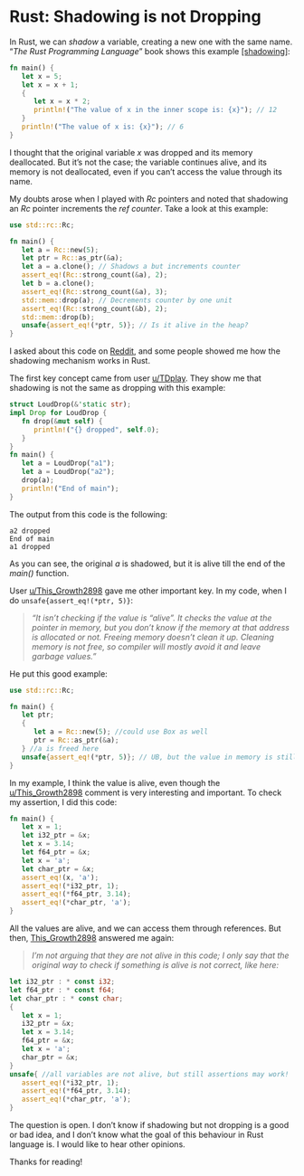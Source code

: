 # Rust: Shadowing is not Dropping

In Rust, we can *shadow* a variable, creating a new one with the same name. “*The Rust Programming Language*” book shows this example [[shadowing]](https://doc.rust-lang.org/book/ch03-01-variables-and-mutability.html#shadowing):

  

```rust
fn main() {
   let x = 5;
   let x = x + 1;  
   {  
      let x = x * 2;  
      println!("The value of x in the inner scope is: {x}"); // 12  
   }
   println!("The value of x is: {x}"); // 6
}
```

I thought that the original variable *x* was dropped and its memory deallocated. But it’s not the case; the variable continues alive, and its memory is not deallocated, even if you can’t access the value through its name.

My doubts arose when I played with *Rc* pointers and noted that shadowing an *Rc* pointer increments the *ref counter*. Take a look at this example:

```rust
use std::rc::Rc;

fn main() {  
   let a = Rc::new(5);  
   let ptr = Rc::as_ptr(&a);  
   let a = a.clone(); // Shadows a but increments counter  
   assert_eq!(Rc::strong_count(&a), 2);  
   let b = a.clone();  
   assert_eq!(Rc::strong_count(&a), 3);  
   std::mem::drop(a); // Decrements counter by one unit  
   assert_eq!(Rc::strong_count(&b), 2);  
   std::mem::drop(b);  
   unsafe{assert_eq!(*ptr, 5)}; // Is it alive in the heap?  
}
```

I asked about this code on [Reddit](https://www.reddit.com/r/rust/comments/1bwv1wo/strange_behaviour_of_rc/), and some people showed me how the shadowing mechanism works in Rust.

The first key concept came from user [u/TDplay](https://www.reddit.com/user/TDplay/). They show me that shadowing is not the same as dropping with this example:

```rust
struct LoudDrop(&'static str);  
impl Drop for LoudDrop {  
   fn drop(&mut self) {  
      println!("{} dropped", self.0);  
   }  
}
fn main() {  
   let a = LoudDrop("a1");  
   let a = LoudDrop("a2");  
   drop(a);  
   println!("End of main");
}
```

The output from this code is the following:

```shell
a2 dropped
End of main 
a1 dropped
```

As you can see, the original *a* is shadowed, but it is alive till the end of the *main()* function.

User [u/This_Growth2898](https://www.reddit.com/user/This_Growth2898/) gave me other important key. In my code, when I do `unsafe{assert_eq!(*ptr, 5)}`:

> *“It isn’t checking if the value is “alive”. It checks the value at the pointer in memory, but you don’t know if the memory at that address is allocated or not. Freeing memory doesn’t clean it up. Cleaning memory is not free, so compiler will mostly avoid it and leave garbage values.”*

He put this good example:

```rust
use std::rc::Rc;

fn main() {  
   let ptr;
   {
      let a = Rc::new(5); //could use Box as well
      ptr = Rc::as_ptr(&a);
   } //a is freed here
   unsafe{assert_eq!(*ptr, 5)}; // UB, but the value in memory is still 5!  
}
```

In my example, I think the value is alive, even though the [u/This_Growth2898](https://www.reddit.com/user/This_Growth2898/) comment is very interesting and important. To check my assertion, I did this code:

```rust
fn main() {
   let x = 1;
   let i32_ptr = &x;
   let x = 3.14;
   let f64_ptr = &x;
   let x = 'a';
   let char_ptr = &x;
   assert_eq!(x, 'a');
   assert_eq!(*i32_ptr, 1);
   assert_eq!(*f64_ptr, 3.14);
   assert_eq!(*char_ptr, 'a');
}
```

All the values are alive, and we can access them through references. But then, [This_Growth2898](https://www.reddit.com/user/This_Growth2898/) answered me again:

> *I’m not arguing that they are not alive in this code; I only say that the original way to check if something is alive is not correct, like here:*

```rust
let i32_ptr : * const i32;
let f64_ptr : * const f64;
let char_ptr : * const char;
{
   let x = 1;
   i32_ptr = &x;
   let x = 3.14;
   f64_ptr = &x;
   let x = 'a';
   char_ptr = &x;
}
unsafe{ //all variables are not alive, but still assertions may work!
   assert_eq!(*i32_ptr, 1);
   assert_eq!(*f64_ptr, 3.14);
   assert_eq!(*char_ptr, 'a');
}
```

The question is open. I don’t know if shadowing but not dropping is a good or bad idea, and I don’t know what the goal of this behaviour in Rust language is. I would like to hear other opinions.

Thanks for reading!






